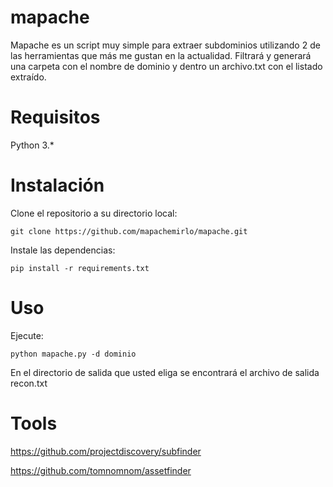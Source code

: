 #  mapache

Mapache es un script muy simple para extraer subdominios utilizando 2 de las herramientas que más me gustan en la actualidad.
Filtrará y generará una carpeta con el nombre de dominio y dentro un archivo.txt con el listado extraído.

# Requisitos
Python 3.*

# Instalación
Clone el repositorio a su directorio local:

`git clone https://github.com/mapachemirlo/mapache.git`

Instale las dependencias:

`pip install -r requirements.txt`

# Uso
Ejecute:

`python mapache.py -d dominio`

En el directorio de salida que usted eliga se encontrará el archivo de salida recon.txt

# Tools
https://github.com/projectdiscovery/subfinder 

https://github.com/tomnomnom/assetfinder


